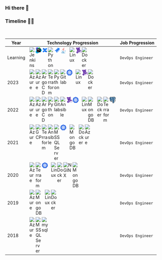 ### Hi there 👋

<!--
**R3sM3/R3sM3** is a ✨ _special_ ✨ repository because its `README.md` (this file) appears on your GitHub profile.

Here are some ideas to get you started:

- 🔭 I’m currently working on ...
- 🌱 I’m currently learning ...
- 👯 I’m looking to collaborate on ...
- 🤔 I’m looking for help with ...
- 💬 Ask me about ...
- 📫 How to reach me: ...
- 😄 Pronouns: ...
- ⚡ Fun fact: ...
-->


### Timeline 🚶🏾
<br />

| Year               | Technology Progression                                    |     Job Progression                  |
| ------------------ | --------------------------------------------------------- |--------------------------------------|
| Learning               | <img align="left" alt="Jenkins" width="20px" src="https://cdn.jsdelivr.net/gh/devicons/devicon/icons/jenkins/jenkins-original.svg" /><img align="left" alt="teamcity" width="20px" src="https://github.com/walkxcode/dashboard-icons/blob/4eef36b26a2c4a89b0844bf02127063540976cd2/svg/teamcity.svg" /> <img align="left" alt="confluence" width="20px"  src="https://github.com/devicons/devicon/blob/1119b9f84c0290e0f0b38982099a2bd027a48bf1/icons/confluence/confluence-original.svg" /><img align="left" alt="Python" width="20px" src="https://cdn.jsdelivr.net/gh/devicons/devicon/icons/python/python-original.svg" /> <img align="left" alt="jira" width="20px" src="https://github.com/devicons/devicon/blob/1119b9f84c0290e0f0b38982099a2bd027a48bf1/icons/jira/jira-original.svg" /><img align="left" alt="java" width="20px" style="padding-right:10px;" src="https://github.com/devicons/devicon/blob/1119b9f84c0290e0f0b38982099a2bd027a48bf1/icons/java/java-original.svg" /> <img align="left" alt="Linux" width="20px" src="https://cdn.jsdelivr.net/gh/devicons/devicon/icons/linux/linux-original.svg" />  <img align="left" alt="Datadog" width="20px" src="https://github.com/walkxcode/dashboard-icons/blob/main/png/datadog.png" />  <img align="left" alt="Docker" width="20px" src="https://cdn.jsdelivr.net/gh/devicons/devicon/icons/docker/docker-original.svg" />                     |  `DevOps Engineer`     | 
| 2023               | <img align="left" alt="Azure" width="20px" src="https://cdn.jsdelivr.net/gh/devicons/devicon/icons/azure/azure-original.svg"/><img align="left" alt="Azure" width="20px" src="https://cdn.jsdelivr.net/gh/devicons/devicon/icons/googlecloud/googlecloud-original.svg" /><img align="left" alt="ArgoCD" width="20px" src="https://cdn.jsdelivr.net/gh/devicons/devicon/icons/argocd/argocd-original.svg" /> <img align="left" alt="Terraform" width="20px"  src="https://cdn.jsdelivr.net/gh/devicons/devicon/icons/terraform/terraform-original.svg" /><img align="left" alt="Python" width="20px" src="https://cdn.jsdelivr.net/gh/devicons/devicon/icons/python/python-original.svg" /> <img align="left" alt="Gitlab" width="20px" src="https://cdn.jsdelivr.net/gh/devicons/devicon/icons/gitlab/gitlab-original.svg" /><img align="left" alt="Kubernetes" width="20px" style="padding-right:10px;" src="https://github.com/walkxcode/dashboard-icons/blob/main/svg/kubernetes.svg" /> <img align="left" alt="Linux" width="20px" src="https://cdn.jsdelivr.net/gh/devicons/devicon/icons/linux/linux-original.svg" />  <img align="left" alt="Datadog" width="20px" src="https://github.com/walkxcode/dashboard-icons/blob/main/png/datadog.png" />  <img align="left" alt="Docker" width="20px" src="https://cdn.jsdelivr.net/gh/devicons/devicon/icons/docker/docker-original.svg" />                     |  `DevOps Engineer`     | 
| 2022               | <img align="left" alt="Azure" width="20px" src="https://cdn.jsdelivr.net/gh/devicons/devicon/icons/azure/azure-original.svg"/><img align="left" alt="Azure" width="20px" src="https://cdn.jsdelivr.net/gh/devicons/devicon/icons/googlecloud/googlecloud-original.svg" /><img align="left" alt="ArgoCD" width="20px" src="https://cdn.jsdelivr.net/gh/devicons/devicon/icons/argocd/argocd-original.svg" /> <img align="left" alt="Python" width="20px" src="https://cdn.jsdelivr.net/gh/devicons/devicon/icons/python/python-original.svg" /> <img align="left" alt="Gitlab" width="20px" src="https://cdn.jsdelivr.net/gh/devicons/devicon/icons/gitlab/gitlab-original.svg" /> <img align="left" alt="Ansible" width="20px" src="https://cdn.jsdelivr.net/gh/devicons/devicon/icons/ansible/ansible-original.svg" /> <img align="left" alt="Datadog" width="20px" src="https://github.com/walkxcode/dashboard-icons/blob/main/png/datadog.png" /><img align="left" alt="Kubernetes" width="20px" style="padding-right:10px;" src="https://github.com/walkxcode/dashboard-icons/blob/main/svg/kubernetes.svg" /> <img align="left" alt="Linux" width="20px" src="https://cdn.jsdelivr.net/gh/devicons/devicon/icons/linux/linux-original.svg" /> <img align="left" alt="MongoDB" width="20px" style="padding-right:10px;" src="https://cdn.jsdelivr.net/gh/devicons/devicon/icons/mongodb/mongodb-original.svg" /> <img align="left" alt="Docker" width="20px" src="https://cdn.jsdelivr.net/gh/devicons/devicon/icons/docker/docker-original.svg" /> <img align="left" alt="Terraform" width="20px"  src="https://cdn.jsdelivr.net/gh/devicons/devicon/icons/terraform/terraform-original.svg" /><img align="left" alt="Posgresql" width="20px"  src="https://github.com/walkxcode/dashboard-icons/blob/c7a85b2278b91e01ad56aa1bcc8fc16b46eb75f7/svg/postgres.svg" />|    `DevOps Engineer`   |
| 2021               |  <img align="left" alt="Azure" width="20px" src="https://cdn.jsdelivr.net/gh/devicons/devicon/icons/azure/azure-original.svg" /><img align="left" alt="GCP" width="20px" src="https://cdn.jsdelivr.net/npm/simple-icons@3.13.0/icons/helm.svg" /><img align="left" alt="Terraform" width="20px"  src="https://cdn.jsdelivr.net/gh/devicons/devicon/icons/terraform/terraform-original.svg" /> <img align="left" alt="Ansible" width="20px" src="https://cdn.jsdelivr.net/gh/devicons/devicon/icons/ansible/ansible-original.svg" />  <img align="left" alt="MSSQLServer" width="20px" src="https://cdn.jsdelivr.net/gh/devicons/devicon/icons/microsoftsqlserver/microsoftsqlserver-plain-wordmark.svg" /><img align="left" alt="Kubernetes" width="20px" style="padding-right:10px;" src="https://github.com/walkxcode/dashboard-icons/blob/main/svg/kubernetes.svg" /> <img align="left" alt="MongoDB" width="20px" style="padding-right:10px;" src="https://cdn.jsdelivr.net/gh/devicons/devicon/icons/mongodb/mongodb-original.svg" /> <img align="left" alt="Docker" width="20px" src="https://cdn.jsdelivr.net/gh/devicons/devicon/icons/docker/docker-original.svg" /><img align="left" alt="Azure" width="20px" src="https://cdn.jsdelivr.net/gh/devicons/devicon/icons/googlecloud/googlecloud-original.svg" /> | `DevOps Engineer`  |
| 2020               | <img align="left" alt="Azure" width="20px" src="https://cdn.jsdelivr.net/gh/devicons/devicon/icons/azure/azure-original.svg" /> <img align="left" alt="Terraform" width="20px"  src="https://cdn.jsdelivr.net/gh/devicons/devicon/icons/terraform/terraform-original.svg" /><img align="left" alt="Kubernetes" width="20px" style="padding-right:10px;" src="https://github.com/walkxcode/dashboard-icons/blob/main/svg/kubernetes.svg" /> <img align="left" alt="Linux" width="20px" src="https://cdn.jsdelivr.net/gh/devicons/devicon/icons/linux/linux-original.svg" /> <img align="left" alt="Docker" width="20px" src="https://cdn.jsdelivr.net/gh/devicons/devicon/icons/docker/docker-original.svg" /> <img align="left" alt="NGINX" width="30px" src="https://cdn.jsdelivr.net/gh/devicons/devicon/icons/nginx/nginx-original.svg" /> <img align="left" alt="MongoDB" width="20px" style="padding-right:10px;" src="https://cdn.jsdelivr.net/gh/devicons/devicon/icons/mongodb/mongodb-original.svg" />  |   `DevOps Engineer`                                   |
| 2019               |  <img align="left" alt="Azure" width="20px" src="https://cdn.jsdelivr.net/gh/devicons/devicon/icons/azure/azure-original.svg" /><img align="left" alt="MongoDB" width="20px" style="padding-right:10px;" src="https://cdn.jsdelivr.net/gh/devicons/devicon/icons/mongodb/mongodb-original.svg" /> <img align="left" alt="Linux" width="20px" src="https://cdn.jsdelivr.net/gh/devicons/devicon/icons/linux/linux-original.svg" /> <img align="left" alt="Docker" width="20px" src="https://cdn.jsdelivr.net/gh/devicons/devicon/icons/docker/docker-original.svg" /> |    `DevOps Engineer`                                     |
| 2018               | <img align="left" alt="Azure" width="20px" src="https://cdn.jsdelivr.net/gh/devicons/devicon/icons/azure/azure-original.svg" /><img align="left" alt="MSSQLServer" width="20px" src="https://cdn.jsdelivr.net/gh/devicons/devicon/icons/microsoftsqlserver/microsoftsqlserver-plain-wordmark.svg" /><img align="left" alt="mysql" width="20px" src="https://cdn.jsdelivr.net/gh/devicons/devicon/icons/mysql/mysql-original.svg" />                                                          |   `DevOps Engineer`                    |

</div>


<br />

